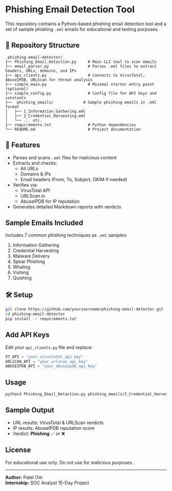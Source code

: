 #  Phishing Email Detection Tool

This repository contains a Python-based phishing email detection tool and a set of sample phishing `.eml` emails for educational and testing purposes.

## 📁 Repository Structure

```
 phishing-email-detector/
├── Phishing_Email_Detaction.py     # Main CLI tool to scan emails
├── email_parsar.py                 # Parses .eml files to extract headers, URLs, domains, and IPs
├── api_clients.py                  # Connects to VirusTotal, AbuseIPDB, URLScan for threat analysis
├── simple_main.py                  # Minimal starter entry point (optional)
├── simple_config.py                # Config file for API keys and constants
├──  phishing_emails/             # Sample phishing emails in .eml format
│   ├── 1_Information_Gathering.eml
│   ├── 2_Credential_Harvesting.eml
│   └── ... etc.
├── requirements.txt                # Python dependencies
└── README.md                       # Project documentation
```

## 🚀 Features

- Parses and scans `.eml` files for malicious content
- Extracts and checks:
  -  All URLs
  -  Domains & IPs
  -  Email headers (From, To, Subject, DKIM if needed)
- Verifies via:
  -  VirusTotal API
  -  URLScan.io
  -  AbuseIPDB for IP reputation
- Generates  detailed Markdown reports with verdicts

##  Sample Emails Included

Includes 7 common phishing techniques as `.eml` samples:
1. Information Gathering
2. Credential Harvesting
3. Malware Delivery
4. Spear Phishing
5. Whaling
6. Vishing
7. Quishing

## 🛠 Setup

```bash
git clone https://github.com/yourusername/phishing-email-detector.git
cd phishing-email-detector
pip install -r requirements.txt
```

##  Add API Keys

Edit your `api_clients.py` file and replace:
```python
VT_API = "your_virustotal_api_key"
URLSCAN_API = "your_urlscan_api_key"
ABUSEIPDB_API = "your_abuseipdb_api_key"
```

##  Usage

```bash
python3 Phishing_Email_Detaction.py phishing_emails/2_Credential_Harvesting.eml --output report.md
```

##  Sample Output

- URL results: VirusTotal & URLScan verdicts
- IP results: AbuseIPDB reputation score
- Verdict: **Phishing** ✅ or ❌

##  License

For educational use only. Do not use for malicious purposes.

---

**Author:** Patel Om  
**Internship:** SOC Analyst 15-Day Project  
